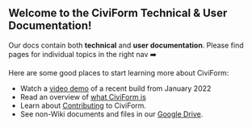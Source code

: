 ## Welcome to the CiviForm Technical & User Documentation!

Our docs contain both **technical** and **user documentation**. Please find pages for individual topics in the right nav ➡️

Here are some good places to start learning more about CiviForm:
* Watch a [video demo](https://youtu.be/AIYZEd5WAcU?t=87) of a recent build from January 2022
* Read an overview of [what CiviForm is](https://github.com/seattle-uat/civiform/wiki/What-is-CiviForm%3F)
* Learn about [Contributing](https://github.com/seattle-uat/civiform/wiki/Contributing) to CiviForm.
* See non-Wiki documents and files in our [Google Drive](https://drive.google.com/drive/folders/1_uVkq1uOD14p19DvQzbXs2s0XhSOQjgF?usp=sharing).

